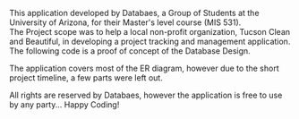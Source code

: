 This application developed by Databaes, a Group of Students at the University of Arizona, for their Master's level course (MIS 531).  
The Project scope was to help a local non-profit organization, Tucson Clean and Beautiful, in developing a project tracking
and management application.  The following code is a proof of concept of the Database Design.  

The application covers most of the ER diagram, however due to the short project timeline, a few parts were left out.

All rights are reserved by Databaes, however the application is free to use by any party... Happy Coding!